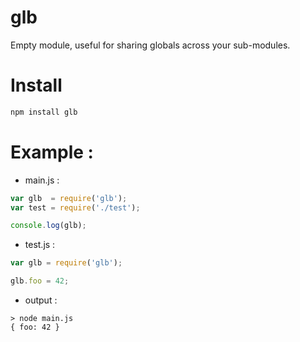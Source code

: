glb
===

Empty module, useful for sharing globals across your sub-modules.

# Install

```bash
npm install glb
```

# Example :

- main.js :

```javascript
var glb  = require('glb');
var test = require('./test');

console.log(glb);
```

- test.js :

```javascript
var glb = require('glb');

glb.foo = 42;
```

- output :

```
> node main.js
{ foo: 42 }
```
